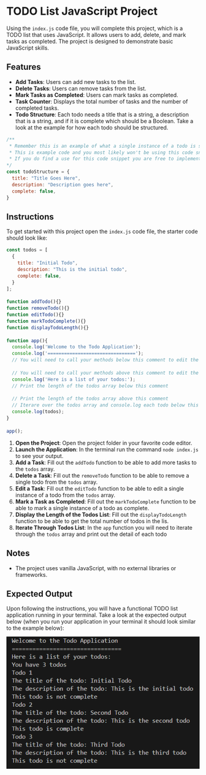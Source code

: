 # TODO List JavaScript Project

Using the `index.js` code file, you will complete this project, which is a TODO list that uses JavaScript. It allows users to add, delete, and mark tasks as completed. The project is designed to demonstrate basic JavaScript skills. 

## Features

- **Add Tasks**: Users can add new tasks to the list.
- **Delete Tasks**: Users can remove tasks from the list.
- **Mark Tasks as Completed**: Users can mark tasks as completed.
- **Task Counter**: Displays the total number of tasks and the number of completed tasks.
- **Todo Structure**: Each todo needs a title that is a string, a description that is a string, and if it is complete which should be a Boolean. Take a look at the example for how each todo should be structured.

```JavaScript
/** 
 * Remember this is an example of what a single instance of a todo is supposed to look like
 * This is example code and you most likely won't be using this code snippet in your project
 * If you do find a use for this code snippet you are free to implement this into your project
*/
const todoStructure = {
  title: "Title Goes Here",
  description: "Description goes here",
  complete: false,
}
```

## Instructions

To get started with this project open the `index.js` code file, the starter code should look like:

```JavaScript
const todos = [
  {
    title: "Initial Todo",
    description: "This is the initial todo",
    complete: false,
  }
];

function addTodo(){}
function removeTodo(){}
function editTodo(){}
function markTodoComplete(){}
function displayTodoLength(){}

function app(){
  console.log('Welcome to the Todo Application');
  console.log('================================');
  // You will need to call your methods below this comment to edit the todos array

  // You will need to call your methods above this comment to edit the todos array
  console.log('Here is a list of your todos:');
  // Print the length of the todos array below this comment

  // Print the length of the todos array above this comment
  // Iterare over the todos array and console.log each todo below this comment
  console.log(todos);
}

app();
```
1. **Open the Project**: Open the project folder in your favorite code editor.
2. **Launch the Application**: In the terminal run the command `node index.js` to see your output.
3. **Add a Task**: Fill out the `addTodo` function to be able to add more tasks to the `todos` array.
4. **Delete a Task**: Fill out the `removeTodo` function to be able to remove a single todo from the `todos` array.
5. **Edit a Task**: Fill out the `editTodo` function to be able to edit a single instance of a todo from the `todos` array.
6. **Mark a Task as Completed**: Fill out the `markTodoComplete` function to be able to mark a single instance of a todo as complete.
7. **Display the Length of the Todos List**: Fill out the `displayTodoLength` function to be able to get the total number of todos in the lis.
8. **Iterate Through Todos List**: In the `app` function you will need to iterate through the `todos` array and print out the detail of each todo

## Notes

- The project uses vanilla JavaScript, with no external libraries or frameworks.

## Expected Output

Upon following the instructions, you will have a functional TODO list application running in your terminal. Take a look at the expected output below (when you run your application in your terminal it should look similar to the example below):

![Expected Output](./assets/Expected_Output.png)
